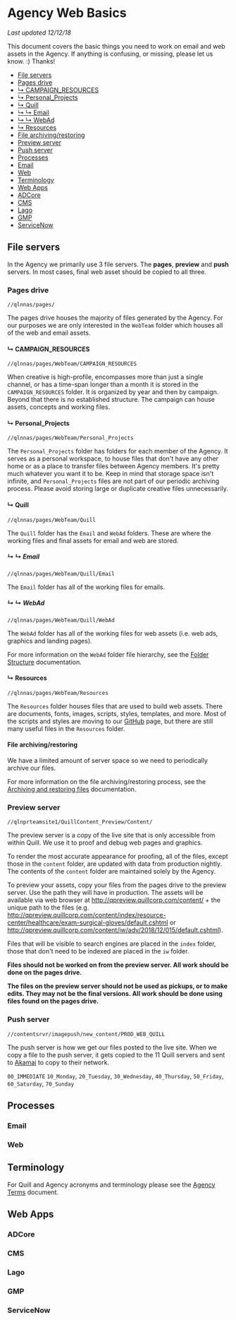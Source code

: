 # Agency Web Basics
_Last updated 12/12/18_

This document covers the basic things you need to work on email and web assets in the Agency. If anything is confusing, or missing, please let us know. :) Thanks!

* [File servers](#file-servers)
* [Pages drive](#pages-drive)
* [&rdsh; CAMPAIGN_RESOURCES](#-campaign_resources)
* [&rdsh; Personal_Projects](#-personal_projects)
* [&rdsh; Quill](#-quill)
* [&rdsh; &rdsh; Email](#--email)
* [&rdsh; &rdsh; WebAd](#--webad)
* [&rdsh; Resources](#-resources)
* [File archiving/restoring](#file-archivingrestoring)
* [Preview server](#preview-server)
* [Push server](#push-server)
* [Processes](#processes)
* [Email](#email)
* [Web](#web)
* [Terminology](#terminology)
* [Web Apps](#web-apps)
* [ADCore](#adcore)
* [CMS](#cms)
* [Lago](#lago)
* [GMP](#gmp)
* [ServiceNow](#servicenow)

## File servers
In the Agency we primarily use 3 file servers. The __pages__, __preview__ and __push__ servers. In most cases, final web asset should be copied to all three.

### Pages drive
`//qlnnas/pages/`

The pages drive houses the majority of files generated by the Agency. For our purposes we are only interested in the `WebTeam` folder which houses all of the web and email assets.

#### &rdsh; CAMPAIGN_RESOURCES
`//qlnnas/pages/WebTeam/CAMPAIGN_RESOURCES`

When creative is high-profile, encompasses more than just a single channel, or has a time-span longer than a month it is stored in the `CAMPAIGN_RESOURCES` folder. It is organized by year and then by campaign. Beyond that there is no established structure. The campaign can house assets, concepts and working files. 

#### &rdsh; Personal_Projects
`//qlnnas/pages/WebTeam/Personal_Projects`

The `Personal_Projects` folder has folders for each member of the Agency. It serves as a personal workspace, to house files that don't have any other home or as a place to transfer files between Agency members. It's pretty much whatever you want it to be. Keep in mind that storage space isn't infinite, and `Personal_Projects` files are not part of our periodic archiving process. Please avoid storing large or duplicate creative files unnecessarily.

#### &rdsh; Quill
`//qlnnas/pages/WebTeam/Quill`

The `Quill` folder has the `Email` and `WebAd` folders. These are where the working files and final assets for email and web are stored.

##### &rdsh; &rdsh; Email
`//qlnnas/pages/WebTeam/Quill/Email`

The `Email` folder has all of the working files for emails.

##### &rdsh; &rdsh; WebAd
`//qlnnas/pages/WebTeam/Quill/WebAd`

The `WebAd` folder has all of the working files for web assets (i.e. web ads, graphics and landing pages).

For more information on the `WebAd` folder file hierarchy, see the [Folder Structure](https://github.com/agency-quill/agency-project-files/blob/master/documentation/folder-structure.md) documentation.

#### &rdsh; Resources
`//qlnnas/pages/WebTeam/Resources`

The `Resources` folder houses files that are used to build web assets. There are documents, fonts, images, scripts, styles, templates, and more. Most of the scripts and styles are moving to our [GitHub](https://github.com/agency-quill/agency-project-files) page, but there are still many useful files in the `Resources` folder.

#### File archiving/restoring
We have a limited amount of server space so we need to periodically archive our files.

For more information on the file archiving/restoring process, see the [Archiving and restoring files](https://github.com/agency-quill/agency-project-files/blob/master/documentation/file-archiving-restoring.md) documentation.

### Preview server
`//qlnprteamsite1/QuillContent_Preview/Content/`

The preview server is a copy of the live site that is only accessible from within Quill. We use it to proof and debug web pages and graphics.

To render the most accurate appearance for proofing, all of the files, except those in the `content` folder, are updated with data from production nightly. The contents of the `content` folder are maintained solely by the Agency.

To preview your assets, copy your files from the pages drive to the preview server. Use the path they will have in production. The assets will be available via web browser at http://qpreview.quillcorp.com/content/ + the unique path to the files (e.g. http://qpreview.quillcorp.com/content/index/resource-center/healthcare/exam-surgical-gloves/default.cshtml or http://qpreview.quillcorp.com/content/iw/adv/2018/12/015/default.cshtml).

Files that will be visible to search engines are placed in the `index` folder, those that don't need to be indexed are placed in the `iw` folder.

__Files should not be worked on from the preview server. All work should be done on the pages drive.__

__The files on the preview server should not be used as pickups, or to make edits. They may not be the final versions. All work should be done using files found on the pages drive.__

### Push server
`//contentsrvr/imagepush/new_content/PROD_WEB_QUILL`

The push server is how we get our files posted to the live site. When we copy a file to the push server, it gets copied to the 11 Quill servers and sent to [Akamai](https://www.akamai.com/) to copy to their network.

`00_IMMEDIATE`
`10_Monday`, `20_Tuesday`, `30_Wednesday`, `40_Thursday`, `50_Friday`, `60_Saturday`, `70_Sunday`

## Processes

### Email

### Web

## Terminology
For Quill and Agency acronyms and terminology please see the [Agency Terms](https://github.com/agency-quill/agency-project-files/blob/master/documentation/agency-terms.md) document.

## Web Apps
### ADCore
### CMS
### Lago
### GMP
### ServiceNow